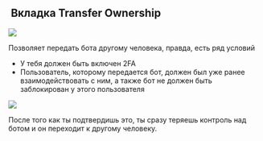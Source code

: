  Вкладка Transfer Ownership
---------------------------

![](https://ucarecdn.com/32e9406c-f4cb-45b7-8759-4168f1a4c7a9/)

Позволяет передать бота другому человека, правда, есть ряд условий

*   У тебя должен быть включен 2FA
*   Пользователь, которому передается бот, должен был уже ранее взаимодействовать с ним, а также бот не должен быть заблокирован у этого пользователя

![](https://ucarecdn.com/b2050e1a-cad1-4871-9dde-a51005a34871/)

После того как ты подтвердишь это, ты сразу теряешь контроль над ботом и он переходит к другому человеку.